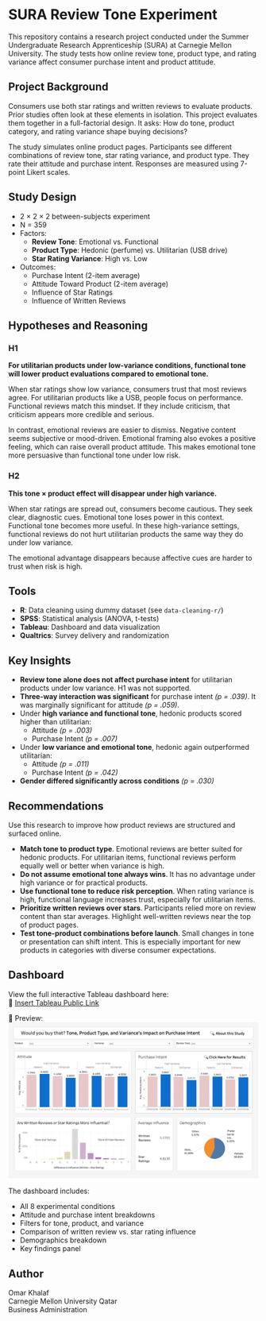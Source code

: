 # SURA Review Tone Experiment

This repository contains a research project conducted under the Summer Undergraduate Research Apprenticeship (SURA) at Carnegie Mellon University. The study tests how online review tone, product type, and rating variance affect consumer purchase intent and product attitude.

## Project Background

Consumers use both star ratings and written reviews to evaluate products. Prior studies often look at these elements in isolation. This project evaluates them together in a full-factorial design. It asks: How do tone, product category, and rating variance shape buying decisions?

The study simulates online product pages. Participants see different combinations of review tone, star rating variance, and product type. They rate their attitude and purchase intent. Responses are measured using 7-point Likert scales.

## Study Design

- 2 × 2 × 2 between-subjects experiment
- N = 359
- Factors:
  - **Review Tone**: Emotional vs. Functional
  - **Product Type**: Hedonic (perfume) vs. Utilitarian (USB drive)
  - **Star Rating Variance**: High vs. Low
- Outcomes:
  - Purchase Intent (2-item average)
  - Attitude Toward Product (2-item average)
  - Influence of Star Ratings
  - Influence of Written Reviews

## Hypotheses and Reasoning

### H1

**For utilitarian products under low-variance conditions, functional tone will lower product evaluations compared to emotional tone.**

When star ratings show low variance, consumers trust that most reviews agree. For utilitarian products like a USB, people focus on performance. Functional reviews match this mindset. If they include criticism, that criticism appears more credible and serious.

In contrast, emotional reviews are easier to dismiss. Negative content seems subjective or mood-driven. Emotional framing also evokes a positive feeling, which can raise overall product attitude. This makes emotional tone more persuasive than functional tone under low risk.

### H2

**This tone × product effect will disappear under high variance.**

When star ratings are spread out, consumers become cautious. They seek clear, diagnostic cues. Emotional tone loses power in this context. Functional tone becomes more useful. In these high-variance settings, functional reviews do not hurt utilitarian products the same way they do under low variance.

The emotional advantage disappears because affective cues are harder to trust when risk is high.

## Tools

- **R**: Data cleaning using dummy dataset (see `data-cleaning-r/`)
- **SPSS**: Statistical analysis (ANOVA, t-tests)
- **Tableau**: Dashboard and data visualization
- **Qualtrics**: Survey delivery and randomization


## Key Insights

- **Review tone alone does not affect purchase intent** for utilitarian products under low variance. H1 was not supported.
- **Three-way interaction was significant** for purchase intent *(p = .039)*. It was marginally significant for attitude *(p = .059)*.
- Under **high variance and functional tone**, hedonic products scored higher than utilitarian:
  - Attitude *(p = .003)*
  - Purchase Intent *(p = .007)*
- Under **low variance and emotional tone**, hedonic again outperformed utilitarian:
  - Attitude *(p = .011)*
  - Purchase Intent *(p = .042)*
- **Gender differed significantly across conditions** *(p = .030)*

## Recommendations

Use this research to improve how product reviews are structured and surfaced online.

- **Match tone to product type**. Emotional reviews are better suited for hedonic products. For utilitarian items, functional reviews perform equally well or better when variance is high.
- **Do not assume emotional tone always wins**. It has no advantage under high variance or for practical products.
- **Use functional tone to reduce risk perception**. When rating variance is high, functional language increases trust, especially for utilitarian items.
- **Prioritize written reviews over stars**. Participants relied more on review content than star averages. Highlight well-written reviews near the top of product pages.
- **Test tone-product combinations before launch**. Small changes in tone or presentation can shift intent. This is especially important for new products in categories with diverse consumer expectations.

## Dashboard

View the full interactive Tableau dashboard here:  
🔗 [Insert Tableau Public Link](https://public.tableau.com/your-dashboard-link)

📸 Preview:  
![Dashboard Screenshot](dashboard/dashboard_overview.png)

The dashboard includes:
- All 8 experimental conditions
- Attitude and purchase intent breakdowns
- Filters for tone, product, and variance
- Comparison of written review vs. star rating influence
- Demographics breakdown
- Key findings panel

## Author

Omar Khalaf  
Carnegie Mellon University Qatar  
Business Administration





